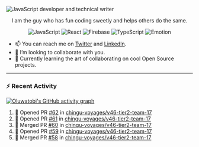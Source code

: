 ![JavaScript developer and technical writer](https://github.com/oluwatobiss/oluwatobiss/assets/60105594/b7553a4a-7e4c-4277-bc36-059974d9e7dd)

<div align="center">
  
  I am the guy who has fun coding sweetly and helps others do the same.
  
  ![JavaScript](https://img.shields.io/badge/javascript-f4e57e?style=for-the-badge&logo=javascript&logoColor=black)
  ![React](https://img.shields.io/badge/react-0D6C8C?style=for-the-badge&logo=react&logoColor=white)
  ![Firebase](https://img.shields.io/badge/firebase-F2C12A?style=for-the-badge&logo=firebase&logoColor=black)
  ![TypeScript](https://img.shields.io/badge/typescript-3178C6?style=for-the-badge&logo=typescript&logoColor=white)
  ![Emotion](https://img.shields.io/badge/emotion-ff69b4?style=for-the-badge&logo=emotion&logoColor=white)
  
</div>

- 📫 You can reach me on [Twitter](https://twitter.com/oluwatobiss) and [LinkedIn](https://www.linkedin.com/in/oluwatobiss/).
- 👯 I’m looking to collaborate with you.
- 🌱 Currently learning the art of collaborating on cool Open Source projects.

<!--

---

<div align="center">
  <img height=200 src="https://github-readme-stats.vercel.app/api?username=oluwatobiss&show_icons=true&theme=vision-friendly-dark" alt="Oluwatobi's GitHub stats"/>
  <img height=200 src="https://github-readme-stats.vercel.app/api/top-langs/?username=oluwatobiss&langs_count=8&layout=compact&theme=vision-friendly-dark" alt="Top Langs"/>
</div>

-->
  
---

### :zap: Recent Activity

[![Oluwatobi's GitHub activity graph](https://github-readme-activity-graph.vercel.app/graph?username=oluwatobiss&theme=high-contrast)](https://github.com/ashutosh00710/github-readme-activity-graph)

<!--START_SECTION:activity-->
1. 💪 Opened PR [#62](https://github.com/chingu-voyages/v46-tier2-team-17/pull/62) in [chingu-voyages/v46-tier2-team-17](https://github.com/chingu-voyages/v46-tier2-team-17)
2. 💪 Opened PR [#61](https://github.com/chingu-voyages/v46-tier2-team-17/pull/61) in [chingu-voyages/v46-tier2-team-17](https://github.com/chingu-voyages/v46-tier2-team-17)
3. 🎉 Merged PR [#60](https://github.com/chingu-voyages/v46-tier2-team-17/pull/60) in [chingu-voyages/v46-tier2-team-17](https://github.com/chingu-voyages/v46-tier2-team-17)
4. 💪 Opened PR [#59](https://github.com/chingu-voyages/v46-tier2-team-17/pull/59) in [chingu-voyages/v46-tier2-team-17](https://github.com/chingu-voyages/v46-tier2-team-17)
5. 🎉 Merged PR [#58](https://github.com/chingu-voyages/v46-tier2-team-17/pull/58) in [chingu-voyages/v46-tier2-team-17](https://github.com/chingu-voyages/v46-tier2-team-17)
<!--END_SECTION:activity-->

<!--
**oluwatobiss/oluwatobiss** is a ✨ _special_ ✨ repository because its `README.md` (this file) appears on your GitHub profile.

Here are some ideas to get you started:

- 🔭 I’m currently working on ...
- 🌱 I’m currently learning ...
- 👯 I’m looking to collaborate on ...
- 🤔 I’m looking for help with ...
- 💬 Ask me about ...
- 📫 How to reach me: ...
- 😄 Pronouns: ...
- ⚡ Fun fact: ...
-->
